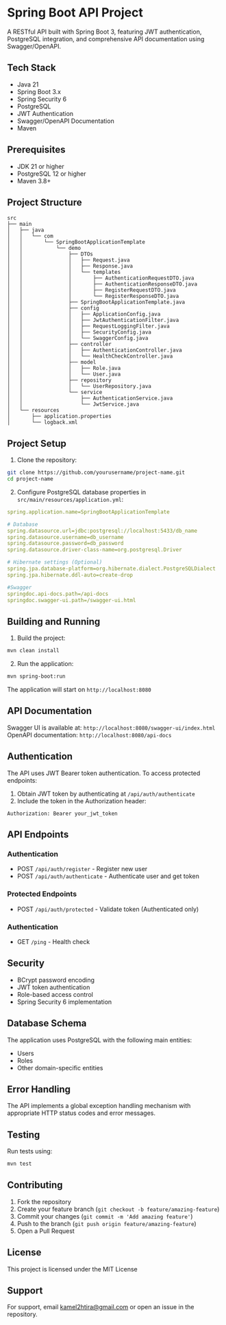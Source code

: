 # Spring Boot API Project

A RESTful API built with Spring Boot 3, featuring JWT authentication, PostgreSQL integration, and comprehensive API documentation using Swagger/OpenAPI.

## Tech Stack

- Java 21
- Spring Boot 3.x
- Spring Security 6
- PostgreSQL
- JWT Authentication
- Swagger/OpenAPI Documentation
- Maven

## Prerequisites

- JDK 21 or higher
- PostgreSQL 12 or higher
- Maven 3.8+

## Project Structure
```
src
├── main
│   ├── java
│   │   └── com
│   │       └── SpringBootApplicationTemplate
│   │           └── demo
│   │               ├── DTOs
│   │               │   ├── Request.java
│   │               │   ├── Response.java
│   │               │   └── templates
│   │               │       ├── AuthenticationRequestDTO.java
│   │               │       ├── AuthenticationResponseDTO.java
│   │               │       ├── RegisterRequestDTO.java
│   │               │       └── RegisterResponseDTO.java
│   │               ├── SpringBootApplicationTemplate.java
│   │               ├── config
│   │               │   ├── ApplicationConfig.java
│   │               │   ├── JwtAuthenticationFilter.java
│   │               │   ├── RequestLoggingFilter.java
│   │               │   ├── SecurityConfig.java
│   │               │   └── SwaggerConfig.java
│   │               ├── controller
│   │               │   ├── AuthenticationController.java
│   │               │   └── HealthCheckController.java
│   │               ├── model
│   │               │   ├── Role.java
│   │               │   └── User.java
│   │               ├── repository
│   │               │   └── UserRepository.java
│   │               └── service
│   │                   ├── AuthenticationService.java
│   │                   └── JwtService.java
│   └── resources
│       ├── application.properties
│       └── logback.xml
```

## Project Setup

1. Clone the repository:
```bash
git clone https://github.com/yourusername/project-name.git
cd project-name
```

2. Configure PostgreSQL database properties in `src/main/resources/application.yml`:
```yaml
spring.application.name=SpringBootApplicationTemplate

# Database
spring.datasource.url=jdbc:postgresql://localhost:5433/db_name
spring.datasource.username=db_username
spring.datasource.password=db_password
spring.datasource.driver-class-name=org.postgresql.Driver

# Hibernate settings (Optional)
spring.jpa.database-platform=org.hibernate.dialect.PostgreSQLDialect
spring.jpa.hibernate.ddl-auto=create-drop

#Swagger
springdoc.api-docs.path=/api-docs
springdoc.swagger-ui.path=/swagger-ui.html

```

## Building and Running

1. Build the project:
```bash
mvn clean install
```

2. Run the application:
```bash
mvn spring-boot:run
```

The application will start on `http://localhost:8080`

## API Documentation

Swagger UI is available at: `http://localhost:8080/swagger-ui/index.html`
OpenAPI documentation: `http://localhost:8080/api-docs`

## Authentication

The API uses JWT Bearer token authentication. To access protected endpoints:

1. Obtain JWT token by authenticating at `/api/auth/authenticate`
2. Include the token in the Authorization header:
```
Authorization: Bearer your_jwt_token
```

## API Endpoints

### Authentication
- POST `/api/auth/register` - Register new user
- POST `/api/auth/authenticate` - Authenticate user and get token

### Protected Endpoints
- POST `/api/auth/protected` - Validate token (Authenticated only)

### Authentication
- GET `/ping` - Health check
  
## Security

- BCrypt password encoding
- JWT token authentication
- Role-based access control
- Spring Security 6 implementation

## Database Schema

The application uses PostgreSQL with the following main entities:

- Users
- Roles
- Other domain-specific entities

## Error Handling

The API implements a global exception handling mechanism with appropriate HTTP status codes and error messages.

## Testing

Run tests using:
```bash
mvn test
```

## Contributing

1. Fork the repository
2. Create your feature branch (`git checkout -b feature/amazing-feature`)
3. Commit your changes (`git commit -m 'Add amazing feature'`)
4. Push to the branch (`git push origin feature/amazing-feature`)
5. Open a Pull Request

## License

This project is licensed under the MIT License

## Support

For support, email kamel2htira@gmail.com or open an issue in the repository.
